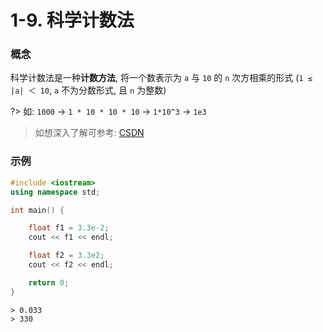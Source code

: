 # 1-9. 科学计数法

### 概念

科学计数法是一种**计数方法**, 将一个数表示为 `a` 与 `10` 的 `n` 次方相乘的形式 (`1 ≤ |a| ＜ 10`, `a` 不为分数形式, 且 `n` 为整数)

?> 如: `1000` -> `1 * 10 * 10 * 10` -> `1*10^3` -> `1e3`

> 如想深入了解可参考: [CSDN](https://blog.csdn.net/diaomo9737/article/details/101724507)

### 示例

```cpp
#include <iostream>
using namespace std;

int main() {

	float f1 = 3.3e-2;
	cout << f1 << endl;

	float f2 = 3.3e2;
	cout << f2 << endl;

	return 0;
}
```

```output
> 0.033
> 330
```